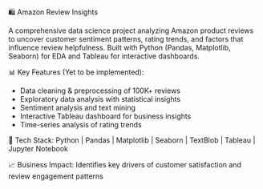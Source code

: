 🛍️ Amazon Review Insights

A comprehensive data science project analyzing Amazon product reviews to uncover customer sentiment patterns, rating trends, and factors that influence review helpfulness. Built with Python (Pandas, Matplotlib, Seaborn) for EDA and Tableau for interactive dashboards.

📊 Key Features (Yet to be implemented):
- Data cleaning & preprocessing of 100K+ reviews
- Exploratory data analysis with statistical insights
- Sentiment analysis and text mining
- Interactive Tableau dashboard for business insights
- Time-series analysis of rating trends

🔧 Tech Stack: Python | Pandas | Matplotlib | Seaborn | TextBlob | Tableau | Jupyter Notebook

📈 Business Impact: Identifies key drivers of customer satisfaction and review engagement patterns
